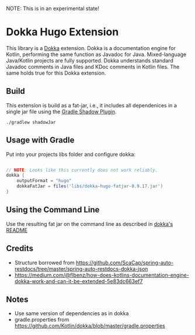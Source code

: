 
NOTE: This is in an experimental state!

# Dokka Hugo Extension

This library is a [Dokka](https://github.com/Kotlin/dokka) extension.
Dokka is a documentation engine for Kotlin, performing the same function as Javadoc for Java.
Mixed-language Java/Kotlin projects are fully supported.
Dokka understands standard Javadoc comments in Java files and KDoc comments in Kotlin files.
The same holds true for this Dokka extension.

## Build

This extension is build as a fat-jar, i.e., it includes all dependenices in a single jar file using the [Gradle Shadow Plugin](https://imperceptiblethoughts.com/shadow/).

``./gradlew shadowJar``

## Usage with Gradle

Put into your projects libs folder and configure dokka:

```groovy

// NOTE: Looks like this currently does not work reliably.
dokka {
    outputFormat = "hugo"
    dokkaFatJar = files('libs/dokka-hugo-fatjar-0.9.17.jar')
}
```

## Using the Command Line

Use the resulting fat jar on the command line as described in [dokka's README](https://github.com/Kotlin/dokka#using-the-command-line)

## Credits

* Structure borrowed from https://github.com/ScaCap/spring-auto-restdocs/tree/master/spring-auto-restdocs-dokka-json
* https://medium.com/@flbenz/how-does-kotlins-documentation-engine-dokka-work-and-can-it-be-extended-5e83dc663ef7

## Notes

* Use same version of dependencies as in dokka
* gradle.properties from https://github.com/Kotlin/dokka/blob/master/gradle.properties
